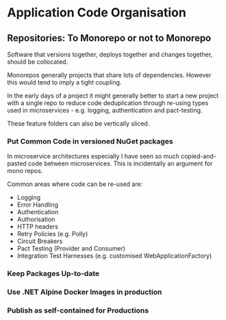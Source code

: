 # Application Code Organisation

## Repositories: To Monorepo or not to Monorepo

Software that versions together, deploys together and changes together, should be collocated.

Monorepos generally projects that share lots of dependencies. However this would tend to imply a tight coupling.

In the early days of a project it might generally better to start a new project with a single repo to reduce code deduplication through re-using types used in microservices - e.g. logging, authentication and pact-testing.

These feature folders can also be vertically sliced.

### Put Common Code in versioned NuGet packages

In microservice architectures especially I have seen so much copied-and-pasted code between microservices. This is incidentally an argument for mono repos.

Common areas where code can be re-used are:

* Logging
* Error Handling
* Authentication
* Authorisation
* HTTP headers
* Retry Policies (e.g. Polly)
* Circuit Breakers
* Pact Testing (Provider and Consumer)
* Integration Test Harnesses (e.g. customised WebApplicationFactory)

### Keep Packages Up-to-date

### Use .NET Alpine Docker Images in production

### Publish as self-contained for Productions